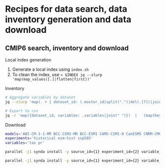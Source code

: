 # Recipes for data search, data inventory generation and data download

## CMIP6 search, inventory and download

Local index generation

1. Generate a local index using `index.sh`
1. To clean the index, use `< $INDEX jq --slurp 'map(map_values([.]|flatten|first))'`

Inventory

```bash
# Aggregate variables by dataset
jq --slurp 'map(. + { dataset_id: (.master_id|split(".")|del(.[7])|join(".")),master_id})    | group_by(.dataset_id)       | map(   reduce .[] as $item ({variables: []}; {dataset_id: $item.dataset_id, variables: (.variables + $item.variable)}  )   )' < $INDEX

# Export to csv
jq -r 'map({dataset_id, variables: .variables|join(" ")})  |   (map(keys) | add | unique) as $cols   |     map(. as $row | $cols | map($row[.])) as $rows  |   $cols, $rows[]  |@csv'
```

Download

```bash
models='AWI-CM-1-1-MR BCC-CSM2-MR BCC-ESM1 CAMS-CSM1-0 CanESM5 CNRM-CM6-1 CNRM-ESM2-1 EC-Earth3-Veg EC-Earth3 IPSL-CM6A-LR MIROC6 HadGEM3-GC31-LL UKESM1-0-LL MRI-ESM2-0 GISS-E2-1-G GISS-E2-1-H CESM2-WACCM CESM2 GFDL-CM4 GFDL-ESM4 SAM0-UNICON'
experiments='historical esm-hist ssp585'
variables='tas pr'

parallel -j1 synda install -y source_id={1} experiment_id={2} variable_id={3} member_id=r1i1p1f1 table_id=Amon ::: $models ::: $experiments ::: $variables

parallel -j1 synda install -y source_id={1} experiment_id={2} variable_id=sftlf member_id=r1i1p1f1 table_id=fx ::: $models ::: $experiments
```